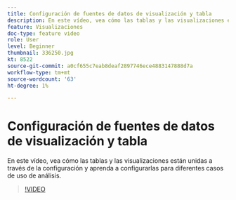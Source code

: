 ```yaml
---
title: Configuración de fuentes de datos de visualización y tabla
description: En este vídeo, vea cómo las tablas y las visualizaciones están unidas a través de la configuración y aprenda a configurarlas para diferentes casos de uso de análisis.
feature: Visualizaciones
doc-type: feature video
role: User
level: Beginner
thumbnail: 336250.jpg
kt: 8522
source-git-commit: a0cf655c7eab8deaf2897746ece4883147888d7a
workflow-type: tm+mt
source-wordcount: '63'
ht-degree: 1%

---
```



# Configuración de fuentes de datos de visualización y tabla

En este vídeo, vea cómo las tablas y las visualizaciones están unidas a través de la configuración y aprenda a configurarlas para diferentes casos de uso de análisis.

>[!VIDEO](https://video.tv.adobe.com/v/336250/?quality=12&learn=on)
